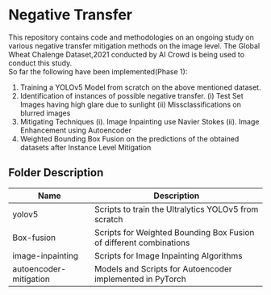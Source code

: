 # Negative Transfer
This repository contains code and methodologies on an ongoing study on various negative transfer
mitigation methods on the image level. The Global Wheat Chalenge Dataset,2021 conducted by AI Crowd is being used to conduct this study.  
So far the following have been implemented(Phase 1):
1. Training a YOLOv5 Model from scratch on the above mentioned dataset.
2. Identification of instances of possible negative transfer.
   (i) Test Set Images having high glare due to sunlight
   (ii) Missclassifications on blurred images
3. Mitigating Techniques 
    (i). Image Inpainting use Navier Stokes
    (ii). Image Enhancement using Autoencoder
4. Weighted Bounding Box Fusion on the predictions of the obtained datasets after Instance Level Mitigation

## Folder Description
|Name|Description|
|-----|--------|
|yolov5|Scripts to train the Ultralytics YOLOv5 from scratch|
|Box-fusion| Scripts for Weighted Bounding Box Fusion of different combinations|
|image-inpainting|Scripts for Image Inpainting Algorithms|
|autoencoder-mitigation| Models and Scripts for Autoencoder implemented in PyTorch|